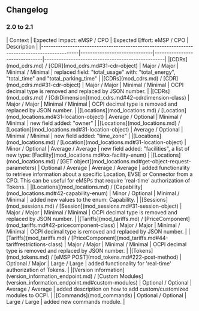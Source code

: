 ## Changelog

### 2.0 to 2.1

<div><!-- ---------------------------------------------------------------------------- --></div>
| Context                                                                                     | Expected Impact:  eMSP / CPO | Expected Effort: eMSP / CPO | Description                                      |
|---------------------------------------------------------------------------------------------|------------------------------|-------------------------------|--------------------------------------------------|
|[CDRs](mod_cdrs.md) / [CDR](mod_cdrs.md#31-cdr-object)                                       | Major / Major                | Minimal / Minimal          | replaced field: "total_usage" with: "total_energy", "total_time" and "total_parking_time" |
|[CDRs](mod_cdrs.md) / [CDR](mod_cdrs.md#31-cdr-object)                                       | Major / Major                | Minimal / Minimal          | OCPI decimal type is removed and replaced by JSON number. |
|[CDRs](mod_cdrs.md) / [CdrDimension](mod_cdrs.md#42-cdrdimension-class)                      | Major / Major                | Minimal / Minimal          | OCPI decimal type is removed and replaced by JSON number. |
|[Locations](mod_locations.md) / [Location](mod_locations.md#31-location-object)              | Average / Optional           | Minimal / Minimal          | new field added: "owner" |  
|[Locations](mod_locations.md) / [Location](mod_locations.md#31-location-object)              | Average / Optional           | Minimal / Minimal          | new field added: "time_zone" |  
|[Locations](mod_locations.md) / [Location](mod_locations.md#31-location-object)              | Minor / Optional             | Average / Average          | new field added: "facilities", a list of new type: [Facility](mod_locations.md#xx-facility-enum) |
|[Locations](mod_locations.md) / [GET object](mod_locations.md#get-object-request-parameters) | Optional / Average           | Average / Average          | added functionality to retrieve information about a specific Location, EVSE or Connector from a CPO. This can be useful for eMSPs that require 'real-time' authorization of Tokens. |
|[Locations](mod_locations.md) / [Capability](mod_locations.md#42-capability-enum)            | Minor / Optional             | Minimal / Minimal          | added new values to the enum: Capability. |
|[Sessions](mod_sessions.md) / [Session](mod_sessions.md#31-session-object)                   | Major / Major                | Minimal / Minimal          | OCPI decimal type is removed and replaced by JSON number. |
|[Tariffs](mod_tariffs.md) / [PriceComponent](mod_tariffs.md#42-pricecomponent-class)         | Major / Major                | Minimal / Minimal          | OCPI decimal type is removed and replaced by JSON number. |
|[Tariffs](mod_tariffs.md) / [PriceComponent](mod_tariffs.md#44-tariffrestrictions-class)     | Major / Major                | Minimal / Minimal          | OCPI decimal type is removed and replaced by JSON number. |
|[Tokens](mod_tokens.md) / [eMSP POST](mod_tokens.md#222-post-method)                         | Optional / Major             | Large / Large              | added functionality for 'real-time' authorization of Tokens. |
|[Version information](version_information_endpoint.md) / [Custom Modules](version_information_endpoint.md#custom-modules) | Optional / Optional          | Average / Average          | added description on how to add custom/customized modules to OCPI. |
|[Commands](mod_commands)                                                                     | Optional / Optional          | Large / Large              | added new commands module. |
<div><!-- ---------------------------------------------------------------------------- --></div>

